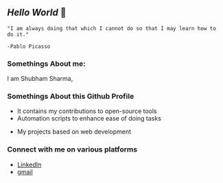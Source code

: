 ## ***Hello World***  👋
```
"I am always doing that which I cannot do so that I may learn how to do it."
                                                                                    -Pablo Picasso
```
### Somethings About me:
I am Shubham Sharma,

### Somethings About this Github Profile
- It contains my contributions to open-source tools
- Automation scripts to enhance ease of doing tasks
<!--- Walkthroughs for various labs on platforms like [Tryhackme](), [HacktheBox](), [Port Swigger](), [Over the Wire]() --->
- My projects based on web development
<!--### My profile over some learning platforms
- [Tryhackme](https://tryhackme.com/p/dvwa)
- [Hack the Box](https://www.hackthebox.eu/profile/173577)
- [Hackerone](https://hackerone.com/shubham735) -->
### Connect with me on various platforms
- [LinkedIn](https://www.linkedin.com/in/shubham735/)
- [gmail](mailto:shubham.sharma735@gmail.com)
